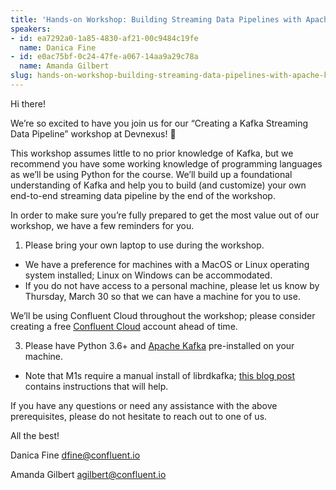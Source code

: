 ```yaml
---
title: 'Hands-on Workshop: Building Streaming Data Pipelines with Apache Kafka'
speakers:
- id: ea7292a0-1a85-4830-af21-00c9484c19fe
  name: Danica Fine
- id: e0ac75bf-0c24-47fe-a067-14aa9a29c78a
  name: Amanda Gilbert
slug: hands-on-workshop-building-streaming-data-pipelines-with-apache-kafka
---
```

Hi there!

We’re so excited to have you join us for our “Creating a Kafka Streaming Data Pipeline” workshop at Devnexus! 🚀

This workshop assumes little to no prior knowledge of Kafka, but we recommend you have some working knowledge of programming languages as we’ll be using Python for the course. We’ll build up a foundational understanding of Kafka and help you to build (and customize) your own end-to-end streaming data pipeline by the end of the workshop.

In order to make sure you’re fully prepared to get the most value out of our workshop, we have a few reminders for you. 

1. Please bring your own laptop to use during the workshop. 
* We have a preference for machines with a MacOS or Linux operating system installed; Linux on Windows can be accommodated. 
* If you do not have access to a personal machine, please let us know by Thursday, March 30 so that we can have a machine for you to use.

We’ll be using Confluent Cloud throughout the workshop; please consider creating a free [Confluent Cloud](https://confluent.cloud/signup) account ahead of time.

3. Please have Python 3.6+ and [Apache Kafka](https://docs.confluent.io/kafka-clients/python/current/overview.html#ak-python) pre-installed on your machine. 
* Note that M1s require a manual install of librdkafka; [this blog post](https://dev.to/cerchie/installing-node-rdkafka-on-m1-for-use-with-sasl-3i47) contains instructions that will help. 

If you have any questions or need any assistance with the above prerequisites, please do not hesitate to reach out to one of us.

All the best! 

Danica Fine
dfine@confluent.io

Amanda Gilbert
agilbert@confluent.io
